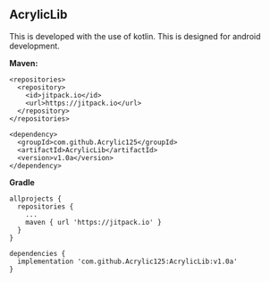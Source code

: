 <h2>AcrylicLib</h2>
This is developed with the use of kotlin. This is designed for android development.

<b>Maven:</b>
```
<repositories>
  <repository>
    <id>jitpack.io</id>
    <url>https://jitpack.io</url>
  </repository>
</repositories>
```
```
<dependency>
  <groupId>com.github.Acrylic125</groupId>
  <artifactId>AcrylicLib</artifactId>
  <version>v1.0a</version>
</dependency>
```

<b>Gradle</b>
```
allprojects {
  repositories {
    ...
    maven { url 'https://jitpack.io' }
  }
}
```
```
dependencies {
  implementation 'com.github.Acrylic125:AcrylicLib:v1.0a'
}
```
